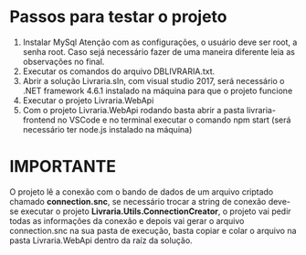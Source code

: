 # Passos para testar o projeto
  1. Instalar MySql Atenção com as configurações, o usuário deve ser root, a senha root. Caso sejá necessário fazer de uma maneira diferente leia as observações no final.
  2. Executar os comandos do arquivo DBLIVRARIA.txt. 
  3. Abrir a solução Livraria.sln, com visual studio 2017, será necessário o .NET framework 4.6.1 instalado na máquina para que o projeto funcione
  4. Executar o projeto Livraria.WebApi
  5. Com o projeto Livraria.WebApi rodando basta abrir a pasta livraria-frontend no VSCode e no terminal executar o comando npm start (será necessário ter node.js instalado na máquina)
  
  # IMPORTANTE
  O projeto lê a conexão com o bando de dados de um arquivo criptado chamado **connection.snc**, se necessário trocar a string de conexão deve-se executar o projeto **Livraria.Utils.ConnectionCreator**, o projeto vai pedir todas as informações da conexão e depois vai gerar o arquivo connection.snc na sua pasta de execução, basta copiar e colar o arquivo na pasta Livraria.WebApi dentro da raíz da solução.
